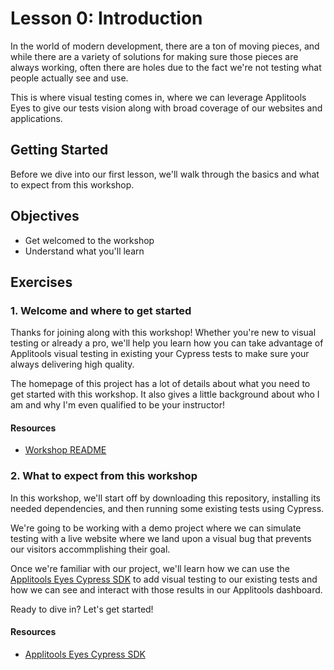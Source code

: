 # Lesson 0: Introduction

In the world of modern development, there are a ton of moving pieces, and while there are a variety of solutions for making sure those pieces are always working, often there are holes due to the fact we're not testing what people actually see and use.

This is where visual testing comes in, where we can leverage Applitools Eyes to give our tests vision along with broad coverage of our websites and applications.

## Getting Started
Before we dive into our first lesson, we'll walk through the basics and what to expect from this workshop.

## Objectives
* Get welcomed to the workshop
* Understand what you'll learn

## Exercises

### 1. Welcome and where to get started

Thanks for joining along with this workshop! Whether you're new to visual testing or already a pro, we'll help you learn how you can take advantage of Applitools visual testing in existing your Cypress tests to make sure your always delivering high quality.

The homepage of this project has a lot of details about what you need to get started with this workshop. It also gives a little background about who I am and why I'm even qualified to be your instructor!

#### Resources
* [Workshop README](https://github.com/colbyfayock/applitools-cypress-workshop)

### 2. What to expect from this workshop

In this workshop, we'll start off by downloading this repository, installing its needed dependencies, and then running some existing tests using Cypress.

We're going to be working with a demo project where we can simulate testing with a live website where we land upon a visual bug that prevents our visitors accommplishing their goal.

Once we're familiar with our project, we'll learn how we can use the [Applitools Eyes Cypress SDK](https://www.npmjs.com/package/@applitools/eyes-cypress) to add visual testing to our existing tests and how we can see and interact with those results in our Applitools dashboard.

Ready to dive in? Let's get started!

#### Resources
* [Applitools Eyes Cypress SDK](https://www.npmjs.com/package/@applitools/eyes-cypress)